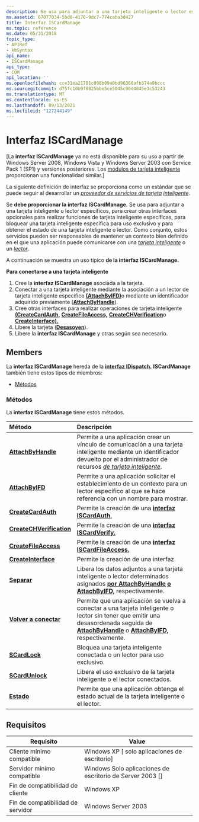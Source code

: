 ```yaml
---
description: Se usa para adjuntar a una tarjeta inteligente o lector específicos, para crear otras interfaces opcionales para realizar funciones de tarjeta inteligente específicas, para bloquear una tarjeta inteligente específica para uso exclusivo y para obtener el estado de una tarjeta inteligente o lector.
ms.assetid: 67077034-5bd0-4176-9dc7-774caba3d427
title: Interfaz ISCardManage
ms.topic: reference
ms.date: 05/31/2018
topic_type:
- APIRef
- kbSyntax
api_name:
- ISCardManage
api_type:
- COM
api_location: ''
ms.openlocfilehash: cce31ea21701c098b09a0bd96360afb374a9bccc
ms.sourcegitcommit: d75fc10b9f0825bbe5ce5045c90d4045e3c53243
ms.translationtype: MT
ms.contentlocale: es-ES
ms.lasthandoff: 09/13/2021
ms.locfileid: "127244149"
---
```

# <a name="iscardmanage-interface"></a>Interfaz ISCardManage

\[La **interfaz ISCardManage** ya no está disponible para su uso a partir de Windows Server 2008, Windows Vista y Windows Server 2003 con Service Pack 1 (SP1) y versiones posteriores. Los [módulos de tarjeta inteligente](/previous-versions/windows/desktop/secsmart/smart-card-modules) proporcionan una funcionalidad similar.\]

La siguiente definición de interfaz se proporciona como un estándar que se puede seguir al desarrollar un [*proveedor de servicios de tarjeta*](../secgloss/s-gly.md) [*inteligente*](../secgloss/c-gly.md).

Se **debe proporcionar la interfaz ISCardManage.** Se usa para adjuntar a [](../secgloss/s-gly.md) una tarjeta inteligente o lector específicos, [](../secgloss/r-gly.md)para crear otras interfaces opcionales para realizar funciones de tarjeta inteligente específicas, para bloquear una tarjeta inteligente específica para uso exclusivo y para obtener el estado de una tarjeta inteligente o lector. Como conjunto, estos servicios pueden ser responsables de mantener un contexto bien definido en el que una aplicación puede comunicarse con una [*tarjeta inteligente*](../secgloss/s-gly.md) o un [*lector*](../secgloss/r-gly.md).

A continuación se muestra un uso típico **de la interfaz ISCardManage.**

**Para conectarse a una tarjeta inteligente**

1.  Cree la **interfaz ISCardManage** asociada a la tarjeta.
2.  Conectar a una tarjeta inteligente mediante la asociación a un lector de tarjeta inteligente específico [**(AttachByIFD)**](iscardmanage-attachbyifd.md)o mediante un identificador adquirido previamente ([**AttachByHandle**](iscardmanage-attachbyhandle.md)).
3.  Cree otras interfaces para realizar operaciones de tarjeta inteligente [**(CreateCardAuth,**](iscardmanage-createcardauth.md) [**CreateFileAccess,**](iscardmanage-createfileaccess.md) [**CreateCHVerification**](iscardmanage-createchverification.md)o [**CreateInterface).**](iscardmanage-createinterface.md)
4.  Libere la tarjeta ([**Desasoyen**](iscardmanage-detach.md)).
5.  Libere la **interfaz ISCardManage** y otras según sea necesario.

## <a name="members"></a>Members

La **interfaz ISCardManage** hereda de la [**interfaz IDispatch.**](/windows/win32/api/oaidl/nn-oaidl-idispatch) **ISCardManage** también tiene estos tipos de miembros:

-   [Métodos](#methods)

### <a name="methods"></a>Métodos

La **interfaz ISCardManage** tiene estos métodos.



| Método                                                            | Descripción                                                                                                                                                                                                                                                                |
|:------------------------------------------------------------------|:---------------------------------------------------------------------------------------------------------------------------------------------------------------------------------------------------------------------------------------------------------------------------|
| [**AttachByHandle**](iscardmanage-attachbyhandle.md)             | Permite a una aplicación crear un vínculo de comunicación a una tarjeta inteligente mediante un identificador devuelto por el administrador de recursos [*de tarjeta inteligente*](../secgloss/r-gly.md).<br/>                                              |
| [**AttachByIFD**](iscardmanage-attachbyifd.md)                   | Permite a una aplicación solicitar el establecimiento de un contexto para un lector específico al que se hace referencia con un nombre para mostrar.<br/>                                                                                                                                               |
| [**CreateCardAuth**](iscardmanage-createcardauth.md)             | Permite la creación de una [**interfaz ISCardAuth.**](iscardauth.md)<br/>                                                                                                                                                                                            |
| [**CreateCHVerification**](iscardmanage-createchverification.md) | Permite la creación de una [**interfaz ISCardVerify.**](iscardverify.md)<br/>                                                                                                                                                                                        |
| [**CreateFileAccess**](iscardmanage-createfileaccess.md)         | Permite la creación de una [**interfaz ISCardFileAccess.**](iscardfileaccess.md)<br/>                                                                                                                                                                                |
| [**CreateInterface**](iscardmanage-createinterface.md)           | Permite la creación de una interfaz.<br/>                                                                                                                                                                                                                            |
| [**Separar**](iscardmanage-detach.md)                             | Libera los datos adjuntos a una tarjeta inteligente o lector determinados asignados [**por AttachByHandle**](iscardmanage-attachbyhandle.md) [**o AttachByIFD,**](iscardmanage-attachbyifd.md) respectivamente.<br/>                                                                |
| [**Volver a conectar**](iscardmanage-reconnect.md)                       | Permite que una aplicación se vuelva a conectar [](iscardmanage-detach.md) a una tarjeta inteligente o lector sin tener que emitir una desasordenada seguida de [**AttachByHandle**](iscardmanage-attachbyhandle.md) o [**AttachByIFD,**](iscardmanage-attachbyifd.md) respectivamente.<br/> |
| [**SCardLock**](iscardmanage-scardlock.md)                       | Bloquea una tarjeta inteligente conectada o un lector para uso exclusivo.<br/>                                                                                                                                                                                                       |
| [**SCardUnlock**](iscardmanage-scardunlock.md)                   | Libera el uso exclusivo de la tarjeta inteligente o el lector conectados.<br/>                                                                                                                                                                                                   |
| [**Estado**](iscardmanage-status.md)                             | Permite que una aplicación obtenga el estado actual de la tarjeta inteligente o el lector.<br/>                                                                                                                                                                                    |



 

## <a name="requirements"></a>Requisitos



| Requisito | Value |
|-------------------------------------|------------------------------------------------------|
| Cliente mínimo compatible<br/> | Windows XP \[ solo aplicaciones de escritorio\]<br/>          |
| Servidor mínimo compatible<br/> | Windows Solo aplicaciones de escritorio de Server 2003 \[\]<br/> |
| Fin de compatibilidad de cliente<br/>    | Windows XP<br/>                                |
| Fin de compatibilidad de servidor<br/>    | Windows Server 2003<br/>                       |



 

 

